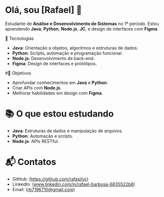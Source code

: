 # Olá, sou [Rafael] 👋

Estudante de **Análise e Desenvolvimento de Sistemas** no 1º período. Estou aprendendo **Java**, **Python**, **Node.js**, **JC**, e design de interfaces com **Figma**.

🚀 Tecnologias

- **Java**: Orientação a objetos, algoritmos e estruturas de dados.
- **Python**: Scripts, automação e programação funcional.
- **Node.js**: Desenvolvimento de back-end.
- **Figma**: Design de interfaces e protótipos.

#🎯 Objetivos

- Aprofundar conhecimentos em **Java** e **Python**.
- Criar APIs com **Node.js**.
- Melhorar habilidades em design com **Figma**.

# 📚 O que estou estudando

- **Java**: Estruturas de dados e manipulação de arquivos.
- **Python**: Automação e scripts.
- **Node.js**: APIs RESTful.

# 📬 Contatos

- GitHub: (https://github.com/rafasilvc)
- LinkedIn: (www.linkedin.com/in/rafael-barbosa-6835522b6)
- Email: (rb7196710@gmail.com)
